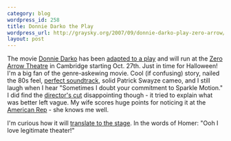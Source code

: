 ```yaml
--- 
category: blog
wordpress_id: 258
title: Donnie Darko the Play
wordpress_url: http://graysky.org/2007/09/donnie-darko-play-zero-arrow/
layout: post
---
```

The movie <a href="http://www.imdb.com/title/tt0246578/">Donnie Darko</a> has been <a href="http://www.amrep.org/darko/">adapted to a play</a> and will run at the <a href="http://www.amrep.org/venues/zarrow/">Zero Arrow Theatre</a> in Cambridge starting Oct. 27th. Just in time for Halloween! I'm a big fan of the genre-askewing movie. Cool (if confusing) story, nailed the 80s feel, <a href="http://en.wikipedia.org/wiki/Donnie_Darko_(soundtrack)">perfect soundtrack</a>, solid Patrick Swayze cameo, and I still laugh when I hear "Sometimes I doubt your commitment to Sparkle Motion." I did find the <a href="http://www.imdb.com/name/nm0446819/">director's cut</a> disappointing though - it tried to explain what was better left vague. My wife scores huge points for noticing it at the <a href="http://www.amrep.org/">American Rep</a> - she knows me well. 

I'm curious how it will <a href="http://en.wikipedia.org/wiki/Donnie_Darko#Donnie_Darko_on_the_Stage">translate to the stage</a>. In the words of Homer: "Ooh I love legitimate theater!"

